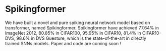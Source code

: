 # Spikingformer
We have built a novel and pure spiking neural network model based on transformer, named Spikingformer. Spikingformer have achieved 77.64% in ImageNet 2012, 80.85% in CIFAR100, 95.95% in CIFAR10, 81.4% in CIFAR10-DVS, 98.6% in DVS Guesture,  which is the state-of-the-art in directly trained SNNs models.
Paper and code are coming soon !
